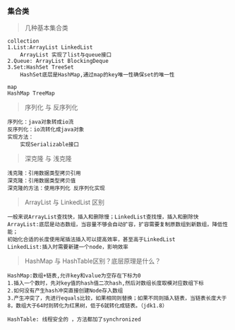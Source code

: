 ### 集合类
> 几种基本集合类
````
collection
1.List:ArrayList LinkedList
    ArrayList 实现了list与queue接口
2.Queue: ArrayList BlockingDeque
3.Set:HashSet TreeSet
    HashSet底层是HashMap,通过map的key唯一性确保set的唯一性

map
HashMap TreeMap
````
> 序列化 与 反序列化
````
序列化：java对象转成io流
反序列化：io流转化成java对象
实现方法：
    实现Serializable接口
````

>深克隆 与 浅克隆
````
浅克隆：引用数据类型拷贝引用
深克隆：引用数据类型拷贝值
深克隆的方法：使用序列化 反序列化实现
````
>ArrayList 与 LinkedList 区别
````
一般来说ArrayList查找快，插入和删除慢；LinkedList查找慢，插入和删除快
ArrayList:底层是动态数组，当容量不够会自动扩容，扩容需要复制原数组到新数组，降低性能；
初始化合适的长度使用尾插法插入可以提高效率，甚至高于LinkedList
LinkedList:插入时需要新建一个node，影响效率

````
> HashMap 与 HashTable区别？底层原理是什么？
````
HashMap:数组+链表,允许key和value为空存在下标为0
1.插入一个数时，先对key值的hash值二次hash,然后对数组长度取模对应数组下标
2.如何没有产生hash冲突直接创建Node存入数组
3.产生冲突了，先进行equals比较，如果相同则替换；如果不同则插入链表，当链表长度大于8，数组大于64时则转化为红黑树，低于6就转化成链表。（jdk1.8）

HashTable: 线程安全的 ，方法都加了synchronized
````
